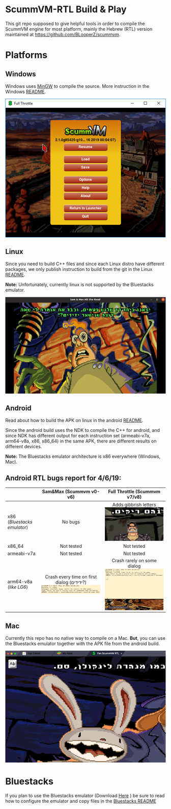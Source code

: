 # ScummVM-RTL Build & Play
This git repo supposed to give helpful tools in order to compile the ScummVM engine for most platform, mainly the Hebrew (RTL) version maintained at https://github.com/BLooperZ/scummvm.

# Platforms

## Windows

Windows uses [MinGW](http://www.mingw.org/) to compile the source. More instruction in the Windows [README](/Windows/). 

![Windows example](/images/win_ft_build.png)

## Linux
Since you need to build C++ files and since each Linux distro have different packages, we only publish instruction to build from the git in the Linux [README](/Linux/). 

**Note:** Unfortunately, currently linux is not supported by the Bluestacks emulator.

![Linux example](/images/linux_bs_sam.png)


## Android
Read about how to build the APK on linux in the android [README](/Android/).

Since the android build uses the NDK to compile the C++ for android, and since NDK has different output for each instruction set (armeabi-v7a, arm64-v8a, x86, x86_64) in the same APK, there are different results on different devices.

**Note:** The Bluestacks emulator architecture is x86 everywhere (Windows, Mac).

## Android RTL bugs report for 4/6/19:

| | Sam&Max (Scummvm v0-v6) | Full Throttle (Scummvm v7/v8) |
| :------------- |:-------------:| :-----:|
| x86 (*Bluestacks emulator*) | No bugs | Adds gibbrish letters ![](/images/x86_ft_gibrish.png) |
| x86_64 |  Not tested | Not tested |
| armeabi-v7a |  Not tested | Not tested |
| arm64-v8a (*like LG6*) | Crash every time on first dialog (ידידים?) ![](/images/lg6_sam_crash.png) | Crash rarely on some dialog ![](/images/lg6_ft_crash.png)|


## Mac
Currently this repo has no native way to compile on a Mac. **But**, you can use the Bluestacks emulator together with the APK file from the android build.

![Mac Bluestacks example](/images/mac_bs_sam.png)

# Bluestacks

If you plan to use the Bluestacks emulator (Download [Here](https://www.bluestacks.com/) ) be sure to read how to configure the emulator and copy files in the [Bluestacks README](BLUESTACK.md)